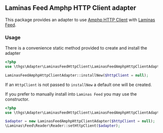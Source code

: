 ## Laminas Feed Amphp HTTP Client adapter

This package provides an adapter to use [Amphp HTTP Client](https://github.com/amphp/http-client) with 
[Laminas Feed](https://github.com/laminas/laminas-feed).

### Usage

There is a convenience static method provided to create and install the adapter

```php
<?php
use \thgs\Adapter\LaminasFeedHttpClient\LaminasFeedAmphpHttpClientAdapter;

LaminasFeedAmphpHttpClientAdapter::installNew($httpClient = null);
```

If an `HttpClient` is not passed to `installNew` a default one will be 
created.

If you prefer to manually install into `Laminas Feed` you may use the constructor. 

```php
<?php
use \thgs\Adapter\LaminasFeedHttpClient\LaminasFeedAmphpHttpClientAdapter;

$adapter = new LaminasFeedAmphpHttpClientAdapter($httpClient = null);
\Laminas\Feed\Reader\Reader::setHttpClient($adapter);
```